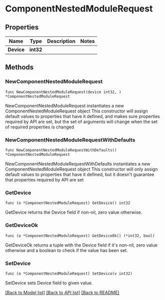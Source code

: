 # ComponentNestedModuleRequest

## Properties

Name | Type | Description | Notes
------------ | ------------- | ------------- | -------------
**Device** | **int32** |  | 

## Methods

### NewComponentNestedModuleRequest

`func NewComponentNestedModuleRequest(device int32, ) *ComponentNestedModuleRequest`

NewComponentNestedModuleRequest instantiates a new ComponentNestedModuleRequest object
This constructor will assign default values to properties that have it defined,
and makes sure properties required by API are set, but the set of arguments
will change when the set of required properties is changed

### NewComponentNestedModuleRequestWithDefaults

`func NewComponentNestedModuleRequestWithDefaults() *ComponentNestedModuleRequest`

NewComponentNestedModuleRequestWithDefaults instantiates a new ComponentNestedModuleRequest object
This constructor will only assign default values to properties that have it defined,
but it doesn't guarantee that properties required by API are set

### GetDevice

`func (o *ComponentNestedModuleRequest) GetDevice() int32`

GetDevice returns the Device field if non-nil, zero value otherwise.

### GetDeviceOk

`func (o *ComponentNestedModuleRequest) GetDeviceOk() (*int32, bool)`

GetDeviceOk returns a tuple with the Device field if it's non-nil, zero value otherwise
and a boolean to check if the value has been set.

### SetDevice

`func (o *ComponentNestedModuleRequest) SetDevice(v int32)`

SetDevice sets Device field to given value.



[[Back to Model list]](../README.md#documentation-for-models) [[Back to API list]](../README.md#documentation-for-api-endpoints) [[Back to README]](../README.md)


